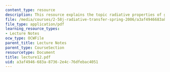 ```yaml
---
content_type: resource
description: This resource explains the topic radiative properties of gases.
file: /media/courses/2-58j-radiative-transfer-spring-2006/a3af4946683a87362e4c76dfebac4051_lecture12.pdf
file_type: application/pdf
learning_resource_types:
- Lecture Notes
ocw_type: OCWFile
parent_title: Lecture Notes
parent_type: CourseSection
resourcetype: Document
title: lecture12.pdf
uid: a3af4946-683a-8736-2e4c-76dfebac4051
---
```

